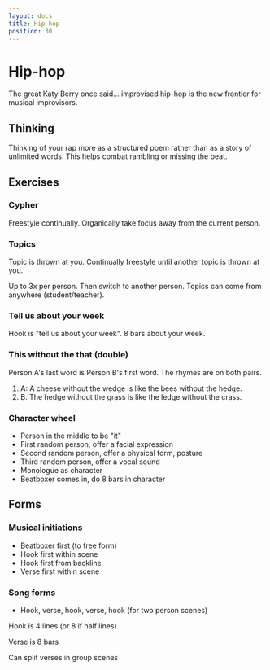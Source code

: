 ```yaml
---
layout: docs
title: Hip-hop
position: 30
---
```


# Hip-hop

The great Katy Berry once said... improvised hip-hop is the new frontier for musical improvisors. 

## Thinking

Thinking of your rap more as a structured poem rather than as a story of unlimited words. This helps combat rambling or missing the beat.

## Exercises

### Cypher

Freestyle continually. Organically take focus away from the current person.

### Topics

Topic is thrown at you. Continually freestyle until another topic is thrown at you.

Up to 3x per person. Then switch to another person. Topics can come from anywhere (student/teacher).

### Tell us about your week

Hook is "tell us about your week". 8 bars about your week.

### This without the that (double)

Person A's last word is Person B's first word. The rhymes are on both pairs.

1. A: A cheese without the wedge is like the bees without the hedge.
2. B. The hedge without the grass is like the ledge without the crass.

### Character wheel

- Person in the middle to be "it"
- First random person, offer a facial expression
- Second random person, offer a physical form, posture
- Third random person, offer a vocal sound
- Monologue as character
- Beatboxer comes in, do 8 bars in character

## Forms

### Musical initiations

- Beatboxer first (to free form)
- Hook first within scene
- Hook first from backline
- Verse first within scene

### Song forms

- Hook, verse, hook, verse, hook (for two person scenes)

Hook is 4 lines (or 8 if half lines)

Verse is 8 bars

Can split verses in group scenes
